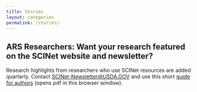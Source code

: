 ```yaml
---
title: Stories
layout: categories
permalink: /stories/
---
```


## ARS Researchers: Want your research featured on the SCINet website and newsletter?

Research highlights from researchers who use SCINet resources are added quarterly. Contact [SCINet-Newsletter@USDA.GOV](mailto:SCINet-Newsletter@USDA.GOV?subject=research%20highlight) and use this short [guide for authors](/assets/pdf/research-highlights/Guide-for-SCINet-Research-Highlight-Authors.pdf) (opens pdf in this browser window).

<br>
<br>
